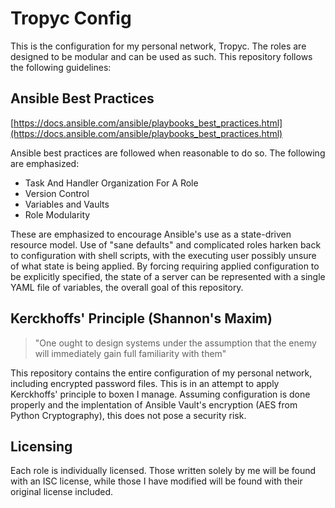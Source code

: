 Tropyc Config
=============

This is the configuration for my personal network, Tropyc. The roles are designed
to be modular and can be used as such. This repository follows the following 
guidelines:

Ansible Best Practices
----------------------

[https://docs.ansible.com/ansible/playbooks_best_practices.html](https://docs.ansible.com/ansible/playbooks_best_practices.html) 

Ansible best practices are followed when reasonable to do so. The following are
emphasized:

* Task And Handler Organization For A Role
* Version Control
* Variables and Vaults
* Role Modularity

These are emphasized to encourage Ansible's use as a state-driven resource model.
Use of "sane defaults" and complicated roles harken back to configuration with
shell scripts, with the executing user possibly unsure of what state is being 
applied. By forcing requiring applied configuration to be explicitly specified,
the state of a server can be represented with a single YAML file of variables,
the overall goal of this repository.

Kerckhoffs' Principle (Shannon's Maxim)
---------------------------------------

> "One ought to design systems under the assumption that the enemy will immediately gain full familiarity with them"

This repository contains the entire configuration of my personal network, 
including encrypted password files. This is in an attempt to apply Kerckhoffs'
principle to boxen I manage. Assuming configuration is done properly and the
implentation of Ansible Vault's encryption (AES from Python Cryptography), this
does not pose a security risk.

Licensing
---------
Each role is individually licensed. Those written solely by me will be found with
an ISC license, while those I have modified will be found with their original 
license included.
